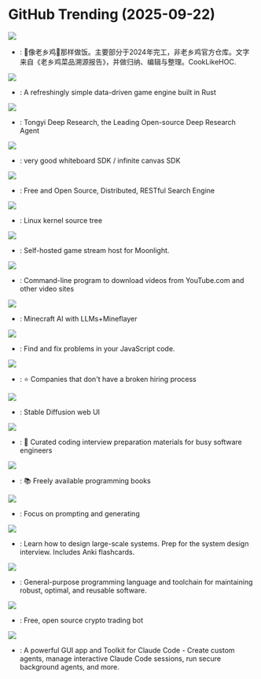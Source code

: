 # GitHub Trending (2025-09-22)

![](https://img.shields.io/badge/JavaScript-New%202-green?style=flat-square&logo=appveyor)
- [](https://github.comundefined): 🥢像老乡鸡🐔那样做饭。主要部分于2024年完工，非老乡鸡官方仓库。文字来自《老乡鸡菜品溯源报告》，并做归纳、编辑与整理。CookLikeHOC.

![](https://img.shields.io/badge/Rust-New%2026-green?style=flat-square&logo=appveyor)
- [](https://github.comundefined): A refreshingly simple data-driven game engine built in Rust

![](https://img.shields.io/badge/Python-New%201-green?style=flat-square&logo=appveyor)
- [](https://github.comundefined): Tongyi Deep Research, the Leading Open-source Deep Research Agent

![](https://img.shields.io/badge/TypeScript-New%20249-green?style=flat-square&logo=appveyor)
- [](https://github.comundefined): very good whiteboard SDK / infinite canvas SDK

![](https://img.shields.io/badge/Java-New%2053-green?style=flat-square&logo=appveyor)
- [](https://github.comundefined): Free and Open Source, Distributed, RESTful Search Engine

![](https://img.shields.io/badge/C-New%20346-green?style=flat-square&logo=appveyor)
- [](https://github.comundefined): Linux kernel source tree

![](https://img.shields.io/badge/C%2B%2B-New%2067-green?style=flat-square&logo=appveyor)
- [](https://github.comundefined): Self-hosted game stream host for Moonlight.

![](https://img.shields.io/badge/Python-New%20260-green?style=flat-square&logo=appveyor)
- [](https://github.comundefined): Command-line program to download videos from YouTube.com and other video sites

![](https://img.shields.io/badge/JavaScript-New%2021-green?style=flat-square&logo=appveyor)
- [](https://github.comundefined): Minecraft AI with LLMs+Mineflayer

![](https://img.shields.io/badge/JavaScript-New%2039-green?style=flat-square&logo=appveyor)
- [](https://github.comundefined): Find and fix problems in your JavaScript code.

![](https://img.shields.io/badge/JavaScript-New%2070-green?style=flat-square&logo=appveyor)
- [](https://github.comundefined): ⭐️ Companies that don't have a broken hiring process

![](https://img.shields.io/badge/Python-New%2052-green?style=flat-square&logo=appveyor)
- [](https://github.comundefined): Stable Diffusion web UI

![](https://img.shields.io/badge/TypeScript-New%2076-green?style=flat-square&logo=appveyor)
- [](https://github.comundefined): 💯 Curated coding interview preparation materials for busy software engineers

![](https://img.shields.io/badge/Python-New%20402-green?style=flat-square&logo=appveyor)
- [](https://github.comundefined): 📚 Freely available programming books

![](https://img.shields.io/badge/Python-New%2035-green?style=flat-square&logo=appveyor)
- [](https://github.comundefined): Focus on prompting and generating

![](https://img.shields.io/badge/Python-New%20172-green?style=flat-square&logo=appveyor)
- [](https://github.comundefined): Learn how to design large-scale systems. Prep for the system design interview. Includes Anki flashcards.

![](https://img.shields.io/badge/Zig-New%2053-green?style=flat-square&logo=appveyor)
- [](https://github.comundefined): General-purpose programming language and toolchain for maintaining robust, optimal, and reusable software.

![](https://img.shields.io/badge/Python-New%2032-green?style=flat-square&logo=appveyor)
- [](https://github.comundefined): Free, open source crypto trading bot

![](https://img.shields.io/badge/TypeScript-New%2093-green?style=flat-square&logo=appveyor)
- [](https://github.comundefined): A powerful GUI app and Toolkit for Claude Code - Create custom agents, manage interactive Claude Code sessions, run secure background agents, and more.

